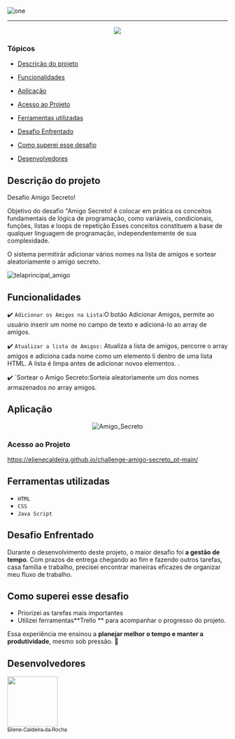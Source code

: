

![one](https://github.com/user-attachments/assets/8ca46ec8-ac07-429f-803b-fe3cf2c414a3)


<hr>

<p align="center">
   <img src="http://img.shields.io/static/v1?label=STATUS&message=%20FINALIZADO&color=RED&style=for-the-badge" #vitrinedev/>
</p>

### Tópicos 

- [Descrição do projeto](#descrição-do-projeto)

- [Funcionalidades](#funcionalidades)
- [Aplicação](#aplicação)
- [Acesso ao Projeto](#acesso-ao-projeto)
- [Ferramentas utilizadas](#ferramentas-utilizadas)
- [Desafio Enfrentado](#DesafioEnfrentado)
- [Como superei esse desafio](#Como-superei-esse-desafio)
- [Desenvolvedores](#desenvolvedores)
  


## Descrição do projeto 

<p align="justify">

Desafio Amigo Secreto!

Objetivo do desafio "Amigo Secreto! é  colocar em prática os conceitos fundamentais de lógica de programação, como variáveis, condicionais, funções, listas e loops de repetição Esses conceitos constituem a base de qualquer linguagem de programação, 
independentemente de sua complexidade.


O sistema permitirár adicionar vários nomes na lista de amigos e sortear aleatoriamente o amigo secreto.

![telaprincipal_amigo](https://github.com/user-attachments/assets/88a1e432-15f6-435a-95f8-e0c5cc2d98d9)

</p>

## Funcionalidades

:heavy_check_mark: `Adicionar os Amigos na Lista`:O botão Adicionar Amigos, permite ao usuário inserir um nome no campo de texto e adicioná-lo ao  array de amigos.

:heavy_check_mark: `Atualizar a lista de Amigos:` Atualiza a lista de amigos, percorre o array amigos e adiciona cada nome como um elemento li dentro de uma lista HTML. A lista é limpa  antes de adicionar novos elementos. .

:heavy_check_mark: `Sortear o Amigo Secreto:Sorteia aleatoriamente um dos nomes armazenados no array amigos.

## Aplicação

<div align="center">


![Amigo_Secreto](https://github.com/user-attachments/assets/d18ae159-2cfc-46e6-924b-03542eff5d43)

  </div>

### Acesso ao Projeto

https://elienecaldeira.github.io/challenge-amigo-secreto_pt-main/
## 
## Ferramentas utilizadas

- ``HTML``
- ``CSS``
- ``Java Script``

## Desafio Enfrentado 

Durante o desenvolvimento deste projeto, o maior desafio foi **a gestão de tempo**. Com prazos de entrega chegando ao fim e fazendo outros tarefas, casa família e trabalho, precisei encontrar maneiras eficazes de organizar meu fluxo de trabalho.  

## Como superei esse desafio 

- Priorizei as tarefas mais importantes  
- Utilizei ferramentas**Trello ** para acompanhar o progresso do projeto.  

Essa experiência me ensinou a **planejar melhor o tempo e manter a produtividade**, mesmo sob pressão. 🚀  

###
## Desenvolvedores
[<img loading="lazy" src="https://avatars.githubusercontent.com/u/110729886?v=4" width=115><br><sub>Eliene Caldeira da Rocha</sub>](https://github.com/elienecaldeira)




